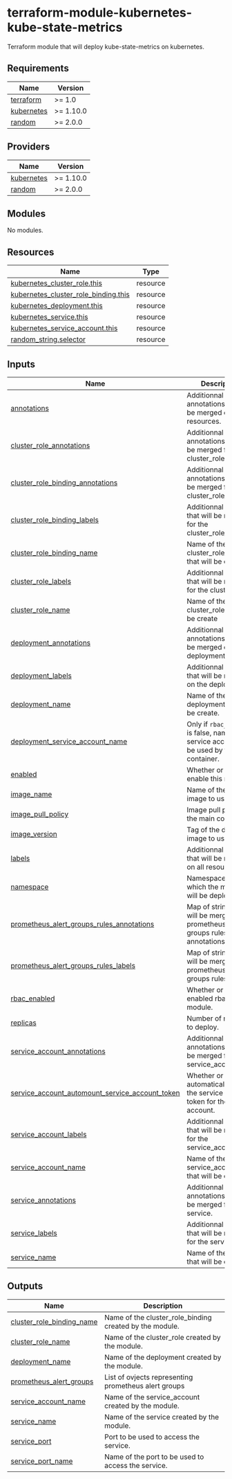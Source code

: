 # terraform-module-kubernetes-kube-state-metrics

Terraform module that will deploy kube-state-metrics on kubernetes.

<!-- BEGINNING OF PRE-COMMIT-TERRAFORM DOCS HOOK -->
## Requirements

| Name | Version |
|------|---------|
| <a name="requirement_terraform"></a> [terraform](#requirement\_terraform) | >= 1.0 |
| <a name="requirement_kubernetes"></a> [kubernetes](#requirement\_kubernetes) | >= 1.10.0 |
| <a name="requirement_random"></a> [random](#requirement\_random) | >= 2.0.0 |

## Providers

| Name | Version |
|------|---------|
| <a name="provider_kubernetes"></a> [kubernetes](#provider\_kubernetes) | >= 1.10.0 |
| <a name="provider_random"></a> [random](#provider\_random) | >= 2.0.0 |

## Modules

No modules.

## Resources

| Name | Type |
|------|------|
| [kubernetes_cluster_role.this](https://registry.terraform.io/providers/hashicorp/kubernetes/latest/docs/resources/cluster_role) | resource |
| [kubernetes_cluster_role_binding.this](https://registry.terraform.io/providers/hashicorp/kubernetes/latest/docs/resources/cluster_role_binding) | resource |
| [kubernetes_deployment.this](https://registry.terraform.io/providers/hashicorp/kubernetes/latest/docs/resources/deployment) | resource |
| [kubernetes_service.this](https://registry.terraform.io/providers/hashicorp/kubernetes/latest/docs/resources/service) | resource |
| [kubernetes_service_account.this](https://registry.terraform.io/providers/hashicorp/kubernetes/latest/docs/resources/service_account) | resource |
| [random_string.selector](https://registry.terraform.io/providers/hashicorp/random/latest/docs/resources/string) | resource |

## Inputs

| Name | Description | Type | Default | Required |
|------|-------------|------|---------|:--------:|
| <a name="input_annotations"></a> [annotations](#input\_annotations) | Additionnal annotations that will be merged on all resources. | `map` | `{}` | no |
| <a name="input_cluster_role_annotations"></a> [cluster\_role\_annotations](#input\_cluster\_role\_annotations) | Additionnal annotations that will be merged for the cluster\_role. | `map` | `{}` | no |
| <a name="input_cluster_role_binding_annotations"></a> [cluster\_role\_binding\_annotations](#input\_cluster\_role\_binding\_annotations) | Additionnal annotations that will be merged for the cluster\_role\_binding. | `map` | `{}` | no |
| <a name="input_cluster_role_binding_labels"></a> [cluster\_role\_binding\_labels](#input\_cluster\_role\_binding\_labels) | Additionnal labels that will be merged for the cluster\_role\_binding. | `map` | `{}` | no |
| <a name="input_cluster_role_binding_name"></a> [cluster\_role\_binding\_name](#input\_cluster\_role\_binding\_name) | Name of the cluster\_role\_binding that will be create | `string` | `"kube-state-metrics"` | no |
| <a name="input_cluster_role_labels"></a> [cluster\_role\_labels](#input\_cluster\_role\_labels) | Additionnal labels that will be merged for the cluster\_role. | `map` | `{}` | no |
| <a name="input_cluster_role_name"></a> [cluster\_role\_name](#input\_cluster\_role\_name) | Name of the cluster\_role that will be create | `string` | `"kube-state-metrics"` | no |
| <a name="input_deployment_annotations"></a> [deployment\_annotations](#input\_deployment\_annotations) | Additionnal annotations that will be merged on the deployment. | `map` | `{}` | no |
| <a name="input_deployment_labels"></a> [deployment\_labels](#input\_deployment\_labels) | Additionnal labels that will be merged on the deployment. | `map` | `{}` | no |
| <a name="input_deployment_name"></a> [deployment\_name](#input\_deployment\_name) | Name of the deployment that will be create. | `string` | `"kube-state-metrics"` | no |
| <a name="input_deployment_service_account_name"></a> [deployment\_service\_account\_name](#input\_deployment\_service\_account\_name) | Only if `rbac_enabled` is false, name of the service account to be used by the container. | `string` | `null` | no |
| <a name="input_enabled"></a> [enabled](#input\_enabled) | Whether or not to enable this module. | `bool` | `true` | no |
| <a name="input_image_name"></a> [image\_name](#input\_image\_name) | Name of the docker image to use. | `string` | `"quay.io/coreos/kube-state-metrics"` | no |
| <a name="input_image_pull_policy"></a> [image\_pull\_policy](#input\_image\_pull\_policy) | Image pull policy on the main container. | `string` | `"IfNotPresent"` | no |
| <a name="input_image_version"></a> [image\_version](#input\_image\_version) | Tag of the docker image to use. | `string` | `"v1.6.0"` | no |
| <a name="input_labels"></a> [labels](#input\_labels) | Additionnal labels that will be merged on all resources. | `map` | `{}` | no |
| <a name="input_namespace"></a> [namespace](#input\_namespace) | Namespace in which the module will be deployed. | `string` | `"kube-system"` | no |
| <a name="input_prometheus_alert_groups_rules_annotations"></a> [prometheus\_alert\_groups\_rules\_annotations](#input\_prometheus\_alert\_groups\_rules\_annotations) | Map of strings that will be merge on all prometheus alert groups rules annotations. | `map` | `{}` | no |
| <a name="input_prometheus_alert_groups_rules_labels"></a> [prometheus\_alert\_groups\_rules\_labels](#input\_prometheus\_alert\_groups\_rules\_labels) | Map of strings that will be merge on all prometheus alert groups rules labels. | `map` | `{}` | no |
| <a name="input_rbac_enabled"></a> [rbac\_enabled](#input\_rbac\_enabled) | Whether or not to enabled rbac on the module. | `bool` | `true` | no |
| <a name="input_replicas"></a> [replicas](#input\_replicas) | Number of replicas to deploy. | `number` | `1` | no |
| <a name="input_service_account_annotations"></a> [service\_account\_annotations](#input\_service\_account\_annotations) | Additionnal annotations that will be merged for the service\_account. | `map` | `{}` | no |
| <a name="input_service_account_automount_service_account_token"></a> [service\_account\_automount\_service\_account\_token](#input\_service\_account\_automount\_service\_account\_token) | Whether or not to automatically mount the service account token for the service account. | `bool` | `false` | no |
| <a name="input_service_account_labels"></a> [service\_account\_labels](#input\_service\_account\_labels) | Additionnal labels that will be merged for the service\_account. | `map` | `{}` | no |
| <a name="input_service_account_name"></a> [service\_account\_name](#input\_service\_account\_name) | Name of the service\_account that will be create | `string` | `"kube-state-metrics"` | no |
| <a name="input_service_annotations"></a> [service\_annotations](#input\_service\_annotations) | Additionnal annotations that will be merged for the service. | `map` | `{}` | no |
| <a name="input_service_labels"></a> [service\_labels](#input\_service\_labels) | Additionnal labels that will be merged for the service. | `map` | `{}` | no |
| <a name="input_service_name"></a> [service\_name](#input\_service\_name) | Name of the service that will be create | `string` | `"kube-state-metrics"` | no |

## Outputs

| Name | Description |
|------|-------------|
| <a name="output_cluster_role_binding_name"></a> [cluster\_role\_binding\_name](#output\_cluster\_role\_binding\_name) | Name of the cluster\_role\_binding created by the module. |
| <a name="output_cluster_role_name"></a> [cluster\_role\_name](#output\_cluster\_role\_name) | Name of the cluster\_role created by the module. |
| <a name="output_deployment_name"></a> [deployment\_name](#output\_deployment\_name) | Name of the deployment created by the module. |
| <a name="output_prometheus_alert_groups"></a> [prometheus\_alert\_groups](#output\_prometheus\_alert\_groups) | List of ovjects representing prometheus alert groups |
| <a name="output_service_account_name"></a> [service\_account\_name](#output\_service\_account\_name) | Name of the service\_account created by the module. |
| <a name="output_service_name"></a> [service\_name](#output\_service\_name) | Name of the service created by the module. |
| <a name="output_service_port"></a> [service\_port](#output\_service\_port) | Port to be used to access the service. |
| <a name="output_service_port_name"></a> [service\_port\_name](#output\_service\_port\_name) | Name of the port to be used to access the service. |
<!-- END OF PRE-COMMIT-TERRAFORM DOCS HOOK -->
